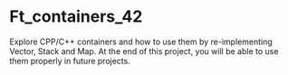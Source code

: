 # Ft_containers_42

Explore CPP/C++ containers and how to use them by re-implementing Vector, Stack and Map.  At the end of this project, you will be able to use them properly in future projects.

